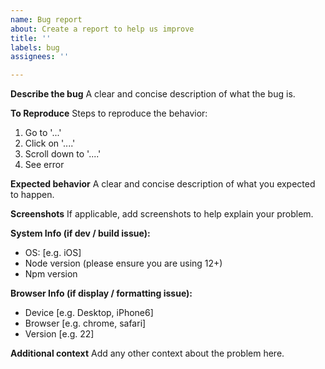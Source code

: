 ```yaml
---
name: Bug report
about: Create a report to help us improve
title: ''
labels: bug
assignees: ''

---
```


**Describe the bug**
A clear and concise description of what the bug is.

**To Reproduce**
Steps to reproduce the behavior:
1. Go to '...'
2. Click on '....'
3. Scroll down to '....'
4. See error

**Expected behavior**
A clear and concise description of what you expected to happen.

**Screenshots**
If applicable, add screenshots to help explain your problem.

**System Info (if dev / build issue):**
 - OS: [e.g. iOS]
 - Node version (please ensure you are using 12+)
 - Npm version

**Browser Info (if display / formatting issue):**
- Device [e.g. Desktop, iPhone6]
- Browser [e.g. chrome, safari]
- Version [e.g. 22]

**Additional context**
Add any other context about the problem here.
